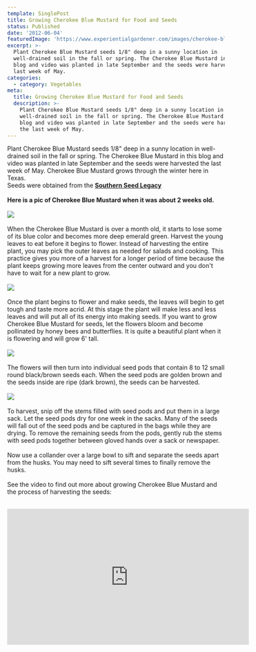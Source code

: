 ```yaml
---
template: SinglePost
title: Growing Cherokee Blue Mustard for Food and Seeds
status: Published
date: '2012-06-04'
featuredImage: 'https://www.experientialgardener.com/images/cherokee-blue-mustard-seed-2weeks.jpg'
excerpt: >-
  Plant Cherokee Blue Mustard seeds 1/8" deep in a sunny location in
  well-drained soil in the fall or spring. The Cherokee Blue Mustard in this
  blog and video was planted in late September and the seeds were harvested the
  last week of May. 
categories:
  - category: Vegetables
meta:
  title: Growing Cherokee Blue Mustard for Food and Seeds
  description: >-
    Plant Cherokee Blue Mustard seeds 1/8" deep in a sunny location in
    well-drained soil in the fall or spring. The Cherokee Blue Mustard in this
    blog and video was planted in late September and the seeds were harvested
    the last week of May.
---
```

Plant Cherokee Blue Mustard seeds 1/8" deep in a sunny location in well-drained soil in the fall or spring. The Cherokee Blue Mustard in this blog and video was planted in late September and the seeds were harvested the last week of May. Cherokee Blue Mustard grows through the winter here in Texas.\
Seeds were obtained from the **[Southern Seed Legacy](http://pacs.unt.edu/southernseedlegacy)**
<br><br>
**Here is a pic of Cherokee Blue Mustard when it was about 2 weeks old.**
<br><br>
![](/images/cherokee-blue-mustard-seed-2weeks.jpg)
<br><br>
When the Cherokee Blue Mustard is over a month old, it starts to lose some of its blue color and becomes more deep emerald green. Harvest the young leaves to eat before it begins to flower. Instead of harvesting the entire plant, you may pick the outer leaves as needed for salads and cooking. This practice gives you more of a harvest for a longer period of time because the plant keeps growing more leaves from the center outward and you don't have to wait for a new plant to grow.
<br><br>
![](/images/cherokee-blue-mustard-seed-mature.jpg)
<br><br>
Once the plant begins to flower and make seeds, the leaves will begin to get tough and taste more acrid. At this stage the plant will make less and less leaves and will put all of its energy into making seeds. If you want to grow Cherokee Blue Mustard for seeds, let the flowers bloom and become pollinated by honey bees and butterflies. It is quite a beautiful plant when it is flowering and will grow 6' tall.
<br><br>
![](/images/cherokee-blue-mustard-seed-flowers.jpg)
<br><br>
The flowers will then turn into individual seed pods that contain 8 to 12 small round black/brown seeds each. When the seed pods are golden brown and the seeds inside are ripe (dark brown), the seeds can be harvested.
<br><br>
![](/images/cherokee-blue-mustard-seed-pods.jpg)
<br><br>
To harvest, snip off the stems filled with seed pods and put them in a large sack. Let the seed pods dry for one week in the sacks. Many of the seeds will fall out of the seed pods and be captured in the bags while they are drying. To remove the remaining seeds from the pods, gently rub the stems with seed pods together between gloved hands over a sack or newspaper.
<br><br>
Now use a collander over a large bowl to sift and separate the seeds apart from the husks. You may need to sift several times to finally remove the husks.
<br><br>
See the video to find out more about growing Cherokee Blue Mustard and the process of harvesting the seeds:
<br><br>
<iframe width="560" height="315" src="https://www.youtube.com/embed/dXWh976PfQQ" frameborder="0" allow="accelerometer; autoplay; encrypted-media; gyroscope; picture-in-picture" allowfullscreen></iframe>